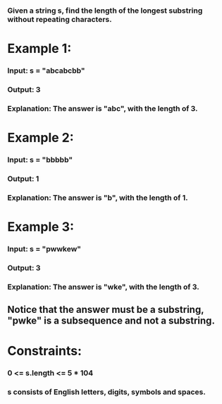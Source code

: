 ### Given a string s, find the length of the <strong>longest substring</strong> without repeating characters.

# Example 1:
### Input: s = "abcabcbb"
### Output: 3
### Explanation: The answer is "abc", with the length of 3.

# Example 2:
### Input: s = "bbbbb"
### Output: 1
### Explanation: The answer is "b", with the length of 1.

# Example 3:
### Input: s = "pwwkew"
### Output: 3
### Explanation: The answer is "wke", with the length of 3.

## Notice that the answer must be a substring, "pwke" is a subsequence and not a substring.

# Constraints:
### 0 <= s.length <= 5 * 104
### s consists of English letters, digits, symbols and spaces.